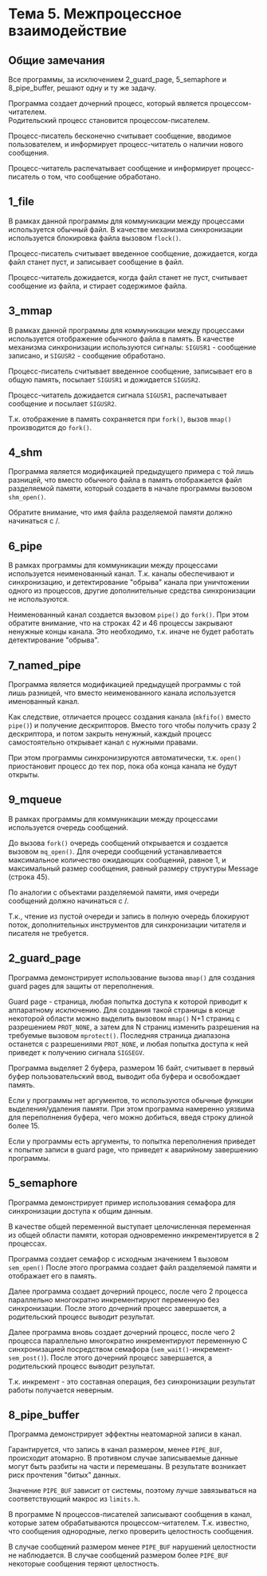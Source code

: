 # Тема 5. Межпроцессное взаимодействие

## Общие замечания

Все программы, за исключением 2_guard_page, 5_semaphore и 8_pipe_buffer, решают одну и ту же задачу.

Программа создает дочерний процесс, который является процессом-читателем.  
Родительский процесс становится процессом-писателем.

Процесс-писатель бесконечно считывает сообщение, вводимое пользователем,
и информирует процесс-читатель о наличии нового сообщения.

Процесс-читатель распечатывает сообщение и информирует процесс-писатель о том, что сообщение обработано.


## 1_file

В рамках данной программы для коммуникации между процессами используется обычный файл.
В качестве механизма синхронизации используется блокировка файла вызовом `flock()`.

Процесс-писатель считывает введенное сообщение, дожидается, когда файл станет пуст,
и записывает сообщение в файл.

Процесс-читатель дожидается, когда файл станет не пуст, считывает сообщение из файла,
и стирает содержимое файла.

## 3_mmap

В рамках данной программы для коммуникации между процессами используется отображение обычного файла
в память.
В качестве механизма синхронизации используются сигналы: 
`SIGUSR1` - сообщение записано, и `SIGUSR2` - сообщение обработано.

Процесс-писатель считывает введенное сообщение, записывает его в общую память, 
посылает `SIGUSR1` и дожидается `SIGUSR2`.

Процесс-читатель дожидается сигнала `SIGUSR1`, распечатывает сообщение и посылает `SIGUSR2`.

Т.к. отображение в память сохраняется при `fork()`, вызов `mmap()` производится до `fork()`.

## 4_shm

Программа является модификацией предыдущего примера с той лишь разницей, что вместо обычного файла 
в память отображается файл разделяемой памяти, который создаетв в начале программы вызовом `shm_open()`.

Обратите внимание, что имя файла разделяемой памяти должно начинаться с /.

## 6_pipe

В рамках программы для коммуникации между процессами используется неименованный канал.
Т.к. каналы обеспечивают и синхронизацию, и детектирование "обрыва" канала при уничтожении одного из процессов,
другие дополнительные средства синхронизации не используются.

Неименованный канал создается вызовом `pipe()` до `fork()`. При этом обратите внимание, что
на строках 42 и 46 процессы закрывают ненужные концы канала. Это необходимо, т.к. иначе не будет
работать детектирование "обрыва".

## 7_named_pipe

Программа является модификацией предыдущей программы с той лишь разницей, 
что вместо неименованного канала используется именованный канал.

Как следствие, отличается процесс создания канала (`mkfifo()` вместо `pipe()`) и получение дескрипторов.
Вместо того чтобы получить сразу 2 дескриптора, и потом закрыть ненужный,
каждый процесс самостоятельно открывает канал с нужными правами.

При этом программы синхронизируются автоматически, т.к. `open()` приостановит процесс до тех пор,
пока оба конца канала не будут открыты.

## 9_mqueue

В рамках программы для коммуникации между процессами используется очередь сообщений.

До вызова `fork()` очередь сообщений открывается и создается вызовом `mq_open()`.
Для очереди сообщений устанавливается максимальное количество ожидающих сообщений, равное 1, 
и максимальный размер сообщения, равный размеру структуры Message (строка 45).

По аналогии с объектами разделяемой памяти, имя очереди сообщений должно начинаться с /.

Т.к., чтение из пустой очереди и запись в полную очередь блокируют поток, дополнительных инструментов для
синхронизации читателя и писателя не требуется.

## 2_guard_page

Программа демонстрирует использование вызова `mmap()` 
для создания guard pages для защиты от переполнения.

Guard page - страница, любая попытка доступа к которой приводит к аппаратному исключению.
Для создания такой страницы в конце некоторой области можно выделить вызовом `mmap()` N+1
страниц с разрешением `PROT_NONE`, а затем для N страниц изменить разрешения на требуемые
вызовом `mprotect()`. Последняя страница диапазона останется с разрешениями `PROT_NONE`, 
и любая попытка доступа к ней приведет к получению сигнала `SIGSEGV`.

Программа выделяет 2 буфера, размером 16 байт, считывает в первый буфер пользовательский ввод,
выводит оба буфера и освобождает память.

Если у программы нет аргументов, то используются обычные функции выделения/удаления памяти.
При этом программа намеренно уязвима для переполнения буфера, 
чего можно добиться, введя строку длиной более 15.

Если у программы есть аргументы, то попытка переполнения приведет к попытке записи в guard page,
что приведет к аварийному завершению программы.

## 5_semaphore

Программа демонстрирует пример использования семафора для синхронизации доступа к общим данным.

В качестве общей переменной выступает целочисленная переменная из общей области памяти, 
которая одновременно инкрементируется в 2 процессах.

Программа создает семафор с исходным значением 1 вызовом `sem_open()` 
После этого программа создает файл разделяемой памяти и отображает его в память.

Далее программа создает дочерний процесс, после чего 2 процесса параллельно многократно инкрементируют переменную
без синхронизации. После этого дочерний процесс завершается, а родительский процесс выводит результат.

Далее программа вновь создает дочерний процесс, после чего 2 процесса параллельно многократно инкрементируют переменную
С синхронизацией посредством семафора (`sem_wait()`-инкремент-`sem_post()`). 
После этого дочерний процесс завершается, а родительский процесс выводит результат. 


Т.к. инкремент - это составная операция, без синхронизации результат работы получается неверным.

## 8_pipe_buffer

Программа демонстрирует эффектны неатомарной записи в канал.

Гарантируется, что запись в канал размером, менее `PIPE_BUF`, происходит атомарно. 
В противном случае записываемые данные могут быть разбиты на части и перемешаны. 
В результате возникает риск прочтения "битых" данных.

Значение `PIPE_BUF` зависит от системы, поэтому лучше завязываться на соответствующий макрос из `limits.h`.

В программе  N процессов-писателей записывают сообщения в канал, которые затем обрабатываются процессом-читателем.
Т.к. известно, что сообщения однородные, легко проверить целостность сообщения.

В случае сообщений размером менее `PIPE_BUF` нарушений целостности не наблюдается.
В случае сообщений размером более `PIPE_BUF` некоторые сообщения теряют целостность.

